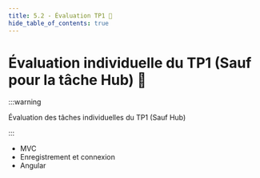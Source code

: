 ```yaml
---
title: 5.2 - Évaluation TP1 💯
hide_table_of_contents: true
---
```


# Évaluation individuelle du TP1 (Sauf pour la tâche Hub) 💯

:::warning

Évaluation des tâches individuelles du TP1 (Sauf Hub)

:::

- MVC
- Enregistrement et connexion
- Angular
